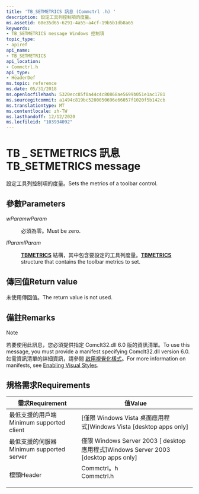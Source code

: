 ```yaml
---
title: 'TB_SETMETRICS 訊息 (Commctrl .h) '
description: 設定工具列控制項的度量。
ms.assetid: 60e35d65-6291-4a55-a4cf-19b5b1db8a65
keywords:
- TB_SETMETRICS message Windows 控制項
topic_type:
- apiref
api_name:
- TB_SETMETRICS
api_location:
- Commctrl.h
api_type:
- HeaderDef
ms.topic: reference
ms.date: 05/31/2018
ms.openlocfilehash: 5320ecc85f0a44c4c80868ae5699b051e1ac1781
ms.sourcegitcommit: a1494c819bc5200050696e66057f1020f5b142cb
ms.translationtype: MT
ms.contentlocale: zh-TW
ms.lasthandoff: 12/12/2020
ms.locfileid: "103934092"
---
```

# <a name="tb_setmetrics-message"></a><span data-ttu-id="28125-104">TB \_ SETMETRICS 訊息</span><span class="sxs-lookup"><span data-stu-id="28125-104">TB\_SETMETRICS message</span></span>

<span data-ttu-id="28125-105">設定工具列控制項的度量。</span><span class="sxs-lookup"><span data-stu-id="28125-105">Sets the metrics of a toolbar control.</span></span>

## <a name="parameters"></a><span data-ttu-id="28125-106">參數</span><span class="sxs-lookup"><span data-stu-id="28125-106">Parameters</span></span>

<dl> <dt>

<span data-ttu-id="28125-107">*wParam*</span><span class="sxs-lookup"><span data-stu-id="28125-107">*wParam*</span></span> 
</dt> <dd><span data-ttu-id="28125-108">必須為零。</span><span class="sxs-lookup"><span data-stu-id="28125-108">Must be zero.</span></span></dd> <dt>

<span data-ttu-id="28125-109">*lParam*</span><span class="sxs-lookup"><span data-stu-id="28125-109">*lParam*</span></span> 
</dt> <dd>

<span data-ttu-id="28125-110">[**TBMETRICS**](/windows/desktop/api/Commctrl/ns-commctrl-tbmetrics) 結構，其中包含要設定的工具列度量。</span><span class="sxs-lookup"><span data-stu-id="28125-110">[**TBMETRICS**](/windows/desktop/api/Commctrl/ns-commctrl-tbmetrics) structure that contains the toolbar metrics to set.</span></span>

</dd> </dl>

## <a name="return-value"></a><span data-ttu-id="28125-111">傳回值</span><span class="sxs-lookup"><span data-stu-id="28125-111">Return value</span></span>

<span data-ttu-id="28125-112">未使用傳回值。</span><span class="sxs-lookup"><span data-stu-id="28125-112">The return value is not used.</span></span>

## <a name="remarks"></a><span data-ttu-id="28125-113">備註</span><span class="sxs-lookup"><span data-stu-id="28125-113">Remarks</span></span>

> [!Note]  
> <span data-ttu-id="28125-114">若要使用此訊息，您必須提供指定 Comclt32.dll 6.0 版的資訊清單。</span><span class="sxs-lookup"><span data-stu-id="28125-114">To use this message, you must provide a manifest specifying Comclt32.dll version 6.0.</span></span> <span data-ttu-id="28125-115">如需資訊清單的詳細資訊，請參閱 [啟用視覺化樣式](cookbook-overview.md)。</span><span class="sxs-lookup"><span data-stu-id="28125-115">For more information on manifests, see [Enabling Visual Styles](cookbook-overview.md).</span></span>

 

## <a name="requirements"></a><span data-ttu-id="28125-116">規格需求</span><span class="sxs-lookup"><span data-stu-id="28125-116">Requirements</span></span>



| <span data-ttu-id="28125-117">需求</span><span class="sxs-lookup"><span data-stu-id="28125-117">Requirement</span></span> | <span data-ttu-id="28125-118">值</span><span class="sxs-lookup"><span data-stu-id="28125-118">Value</span></span> |
|-------------------------------------|---------------------------------------------------------------------------------------|
| <span data-ttu-id="28125-119">最低支援的用戶端</span><span class="sxs-lookup"><span data-stu-id="28125-119">Minimum supported client</span></span><br/> | <span data-ttu-id="28125-120">\[僅限 Windows Vista 桌面應用程式\]</span><span class="sxs-lookup"><span data-stu-id="28125-120">Windows Vista \[desktop apps only\]</span></span><br/>                                        |
| <span data-ttu-id="28125-121">最低支援的伺服器</span><span class="sxs-lookup"><span data-stu-id="28125-121">Minimum supported server</span></span><br/> | <span data-ttu-id="28125-122">僅限 Windows Server 2003 \[ desktop 應用程式\]</span><span class="sxs-lookup"><span data-stu-id="28125-122">Windows Server 2003 \[desktop apps only\]</span></span><br/>                                  |
| <span data-ttu-id="28125-123">標頭</span><span class="sxs-lookup"><span data-stu-id="28125-123">Header</span></span><br/>                   | <dl> <span data-ttu-id="28125-124"><dt>Commctrl。h</dt></span><span class="sxs-lookup"><span data-stu-id="28125-124"><dt>Commctrl.h</dt></span></span> </dl> |



 

 





